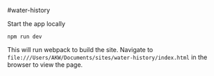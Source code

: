 #water-history

Start the app locally
```
npm run dev
```

This will run webpack to build the site. Navigate to `file:///Users/AKW/Documents/sites/water-history/index.html` in the browser to view the page.
